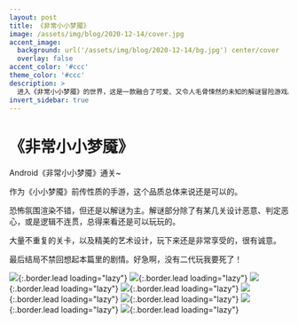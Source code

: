 ```yaml
---
layout: post
title: 《非常小小梦魇》
image: /assets/img/blog/2020-12-14/cover.jpg
accent_image: 
  background: url('/assets/img/blog/2020-12-14/bg.jpg') center/cover
  overlay: false
accent_color: '#ccc'
theme_color: '#ccc'
description: >
  进入《非常小小梦魇》的世界，这是一款融合了可爱、又令人毛骨悚然的未知的解谜冒险游戏。<br>帮助穿黄色雨衣的女孩在充满敌意的房子里生存，并想办法把她救出来。
invert_sidebar: true
---
```


# 《非常小小梦魇》

Android《非常小小梦魇》通关~

作为《小小梦魇》前传性质的手游，这个品质总体来说还是可以的。

恐怖氛围渲染不错，但还是以解谜为主。解谜部分除了有某几关设计恶意、判定恶心，或是逻辑不连贯，总得来看还是可以玩玩的。

大量不重复的关卡，以及精美的艺术设计，玩下来还是非常享受的，很有诚意。

最后结局不禁回想起本篇里的剧情。好急啊，没有二代玩我要死了！


![](/assets/img/blog/2020-12-14/1.jpg){:.border.lead loading="lazy"}
![](/assets/img/blog/2020-12-14/2.jpg){:.border.lead loading="lazy"}
![](/assets/img/blog/2020-12-14/3.jpg){:.border.lead loading="lazy"}
![](/assets/img/blog/2020-12-14/4.jpg){:.border.lead loading="lazy"}
![](/assets/img/blog/2020-12-14/5.jpg){:.border.lead loading="lazy"}
![](/assets/img/blog/2020-12-14/6.jpg){:.border.lead loading="lazy"}
![](/assets/img/blog/2020-12-14/7.jpg){:.border.lead loading="lazy"}
![](/assets/img/blog/2020-12-14/8.jpg){:.border.lead loading="lazy"}